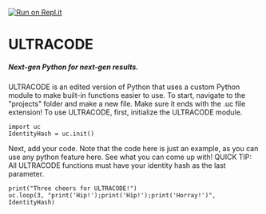 [![Run on Repl.it](https://repl.it/badge/github/HENRYMARTIN5/ULTRACODE)](https://repl.it/github/HENRYMARTIN5/ULTRACODE)
# ULTRACODE
##### Next-gen Python for next-gen results.
ULTRACODE is an edited version of Python that uses a custom Python module to make built-in functions easier to use.
To start, navigate to the "projects" folder and make a new file. Make sure it ends with the .uc file extension!
To use ULTRACODE, first, initialize the ULTRACODE module.
```
import uc
IdentityHash = uc.init()
```
Next, add your code. Note that the code here is just an example, as you can use any python feature here. See what you can come up with!
QUICK TIP: All ULTRACODE functions must have your identity hash as the last parameter.
```
print("Three cheers for ULTRACODE!")
uc.loop(3, "print('Hip!');print('Hip!');print('Horray!')", IdentityHash)
```

